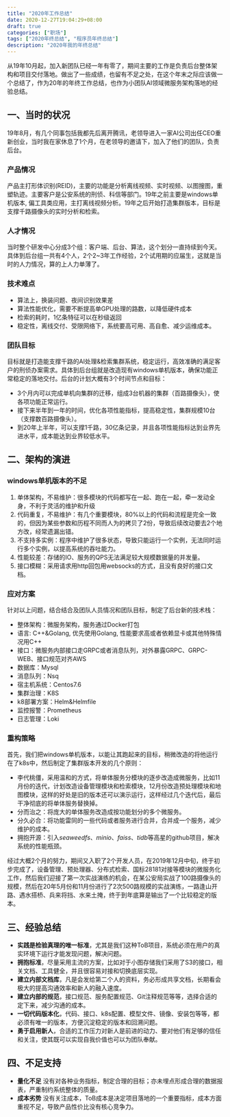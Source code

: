 ```yaml
---
title: "2020年工作总结"
date: 2020-12-27T19:04:29+08:00
draft: true
categories: ["职场"]
tags: ["2020年终总结", "程序员年终总结"]
description: "2020年我的年终总结"
---
```


从19年10月起，加入新团队已经一年有零了，期间主要的工作是负责后台整体架构和项目交付落地。做出了一些成绩，也留有不足之处，在这个年末之际应该做一个总结了，作为20年的年终工作总结，也作为小团队AI领域微服务架构落地的经验总结。

## 一、当时的状况

19年8月，有几个同事包括我都先后离开腾讯，老领导进入一家AI公司出任CEO重新创业，当时我在家休息了1个月，在老领导的邀请下，加入了他们的团队，负责后台。

### 产品情况

产品主打形体识别(REID)，主要的功能是分析离线视频、实时视频、以图搜图，重塑轨迹。主要客户是公安系统的刑侦、科信等部门。19年之前主要是windows单机版本, 偏工具类应用，主打离线视频分析。19年之后开始打造集群版本，目标是支撑千路摄像头的实时分析和检索。

### 人才情况

当时整个研发中心分成3个组：客户端、后台、算法，这个划分一直持续到今天。具体到后台组一共有4个人，2个2~3年工作经验，2个试用期的应届生，这就是当时的人力情况，算的上人力单薄了。

### 技术难点

* 算法上，换装问题、夜间识别效果差
* 算法性能优化，需要不断提高单GPU处理的路数，以降低硬件成本
* 检索的耗时，1亿条特征可以在秒级返回
* 稳定性，离线交付、受限网络下，系统要高可用、高自愈、减少运维成本。

### 团队目标

目标就是打造能支撑千路的AI处理&检索集群系统，稳定运行，高效准确的满足客户的刑侦办案需求。具体到后台组就是改造现有windows单机版本，确保功能正常稳定的落地交付。后台的计划大概有3个时间节点和目标：

* 3个月内可以完成单机向集群的迁移，组成3台机器的集群（百路摄像头），使各项功能正常运行。
* 接下来半年到一年的时间，优化各项性能指标，提高稳定性，集群规模10台（支撑数百路摄像头）。
* 到20年上半年，可以支撑1千路，30亿条记录，并且各项性能指标达到业界先进水平，成本能达到业界较低水平。


## 二、架构的演进

### windows单机版本的不足

1. 单体架构，不易维护：很多模块的代码都写在一起、跑在一起，牵一发动全身，不利于灵活的维护和升级
2. 代码重复，不易维护：有几个重要模块，80%以上的代码和流程是完全一致的，但因为某些参数和历程不同而人为的拷贝了2份，导致后续改动要去2个地方改，经常遗漏出错。
3. 不支持多实例：程序中维护了很多状态，导致只能运行一个实例，无法同时运行多个实例，以提高系统的吞吐能力。
4. 性能较差：存储的IO、服务的QPS无法满足较大规模数据量的并发量。
5. 接口模糊：采用请求用http回包用websocks的方式，且没有良好的接口文档。

### 应对方案
针对以上问题，结合结合及团队人员情况和团队目标，制定了后台新的技术栈：

* 整体架构：微服务架构，服务通过Docker打包
* 语言:  C++&Golang, 优先使用Golang, 性能要求高或者依赖显卡或其他特殊情况用C++
* 接口：微服务内部接口走GRPC或者消息队列，对外暴露GRPC、GRPC-WEB、接口规范对齐AWS
* 数据库：Mysql
* 消息队列：Nsq
* 宿主机系统：Centos7.6
* 集群治理：K8S
* k8部署方案：Helm&Helmfile
* 监控报警：Prometheus
* 日志管理：Loki

### 重构策略
首先，我们把windows单机版本，以能让其跑起来的目标，稍微改造的将他运行在了k8s中，然后制定了集群版本开发的几个原则：

* 李代桃僵，采用温和的方式，将单体服务分模块的逐步改造成微服务，比如11月份的迭代，计划改造设备管理模块和检索模块，12月份改造预处理模块和地图模块，这样的好处是旧的版本还可以演示运行，这样经过几个迭代后，最后干净彻底的将单体服务替换掉。
* 分而治之：将庞大的单体服务改造成按功能划分的多个微服务。
* 分久必合：将功能雷同的一些代码或者服务进行合并，合并成一个服务，减少维护的成本。
* 拥抱开源：引入*seaweedfs*、*minio*、*faiss*、*tidb*等高星的github项目，解决系统的性能瓶颈。

经过大概2个月的努力，期间又入职了2个开发人员，在2019年12月中旬，终于初步完成了，设备管理、预处理器、分布式检索、国标28181对接等模块的微服务化工作，然后我们迎接了第一次实战演练的机会，在某公安局实战了100路摄像头的规模，然后在20年5月份和11月份进行了2次500路规模的实战演练，一路逢山开路、遇水搭桥、兵来将挡、水来土掩，终于到年底算是输出了一个比较稳定的版本。

## 三、经验总结

* **实践是检验真理的唯一标准**，尤其是我们这种ToB项目，系统必须在用户的真实环境下运行才能发现问题，解决问题。
* **拥抱标准**，尽量采用主流的方案，比如对于小图存储我们采用了S3的接口，相关文档、工具健全，并且很容易对接和切换底层实现。
* **建立内部文档库**，凡是会发给第二个人的资料，务必形成共享文档，长期看会极大的提高沟通效率和新人的融入速度。
* **建立内部的规范**，接口规范、服务配置规范、Git注释规范等等，选择合适的定下来，减少沟通的成本。
* **一切代码版本化**，代码、接口、k8s配置、模型文件、镜像、安装包等等，都必须有唯一的版本，方便沉淀稳定的版本和回溯问题。
* **勇于启用新人**，合适的工作压力对新人是前进的动力、要对他们有足够的信任和关注，使其既可以实现自我价值也可以为团队奉献。


## 四、不足支持

* **量化不足** 没有对各种业务指标，制定合理的目标；亦未埋点形成合理的数据报表，严重制约系统整体的质量。
* **成本劣势** 没有关注成本，ToB成本是决定项目落地的一个重要指标，成本方面重视不足，导致产品性价比没有核心竞争力。
